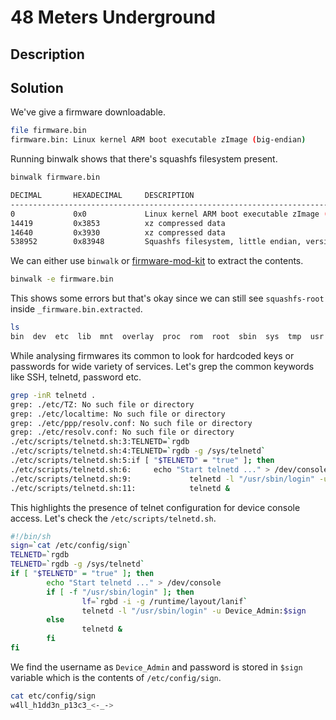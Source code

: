 # 48 Meters Underground

## Description



## Solution

We've give a firmware downloadable. 

```bash
file firmware.bin 
firmware.bin: Linux kernel ARM boot executable zImage (big-endian)
```

Running binwalk shows that there's squashfs filesystem present.

```bash
binwalk firmware.bin 

DECIMAL       HEXADECIMAL     DESCRIPTION
--------------------------------------------------------------------------------
0             0x0             Linux kernel ARM boot executable zImage (big-endian)
14419         0x3853          xz compressed data
14640         0x3930          xz compressed data
538952        0x83948         Squashfs filesystem, little endian, version 4.0, compression:xz, size: 2068482 bytes, 995 inodes, blocksize: 262144 bytes, created: 2022-05-03 12:34:33
```

We can either use `binwalk` or [firmware-mod-kit](https://github.com/rampageX/firmware-mod-kit) to extract the contents.

```bash
binwalk -e firmware.bin
```

This shows some errors but that's okay since we can still see `squashfs-root` inside `_firmware.bin.extracted`. 

```bash
ls
bin  dev  etc  lib  mnt  overlay  proc  rom  root  sbin  sys  tmp  usr  var  www
```

While analysing firmwares its common to look for hardcoded keys or passwords for wide variety of services. Let's grep the common keywords like SSH, telnetd, password etc.

```bash
grep -inR telnetd .
grep: ./etc/TZ: No such file or directory
grep: ./etc/localtime: No such file or directory
grep: ./etc/ppp/resolv.conf: No such file or directory
grep: ./etc/resolv.conf: No such file or directory
./etc/scripts/telnetd.sh:3:TELNETD=`rgdb
./etc/scripts/telnetd.sh:4:TELNETD=`rgdb -g /sys/telnetd`
./etc/scripts/telnetd.sh:5:if [ "$TELNETD" = "true" ]; then
./etc/scripts/telnetd.sh:6:     echo "Start telnetd ..." > /dev/console
./etc/scripts/telnetd.sh:9:             telnetd -l "/usr/sbin/login" -u Device_Admin:$sign      -i $lf &
./etc/scripts/telnetd.sh:11:            telnetd &
```

This highlights the presence of telnet configuration for device console access. Let's check the `/etc/scripts/telnetd.sh`. 

```bash
#!/bin/sh
sign=`cat /etc/config/sign`
TELNETD=`rgdb
TELNETD=`rgdb -g /sys/telnetd`
if [ "$TELNETD" = "true" ]; then
        echo "Start telnetd ..." > /dev/console
        if [ -f "/usr/sbin/login" ]; then
                lf=`rgbd -i -g /runtime/layout/lanif`
                telnetd -l "/usr/sbin/login" -u Device_Admin:$sign      -i $lf &
        else
                telnetd &
        fi
fi
```

We find the username as `Device_Admin` and password is stored in `$sign` variable which is the contents of `/etc/config/sign`. 

```bash
cat etc/config/sign 
w4ll_h1dd3n_p13c3_<-_->
```

